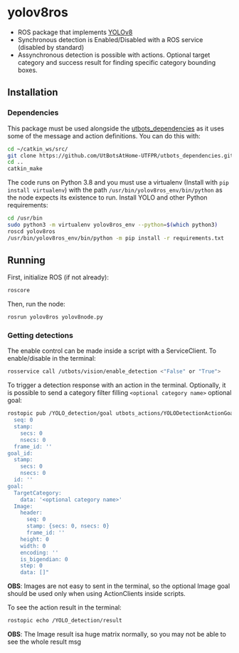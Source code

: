 # yolov8ros
- ROS package that implements [YOLOv8](https://github.com/ultralytics/ultralytics) 
- Synchronous detection is Enabled/Disabled with a ROS service (disabled by standard)
- Assynchronous detection is possible with actions. Optional target category and success result for finding specific category bounding boxes.

## Installation

### Dependencies

This package must be used alongside the [utbots_dependencies](https://github.com/UtBotsAtHome-UTFPR/utbots_dependencies) as it uses some of the message and action definitions. You can do this with:

```bash
cd ~/catkin_ws/src/
git clone https://github.com/UtBotsAtHome-UTFPR/utbots_dependencies.git
cd ..
catkin_make
```

The code runs on Python 3.8 and you must use a virtualenv (Install with `pip install virtualenv`) with the path `/usr/bin/yolov8ros_env/bin/python` as the node expects its existence to run. Install YOLO and other Python requirements:

```bash
cd /usr/bin
sudo python3 -m virtualenv yolov8ros_env --python=$(which python3)
roscd yolov8ros
/usr/bin/yolov8ros_env/bin/python -m pip install -r requirements.txt
```

## Running

First, initialize ROS (if not already):
```bash
roscore
```
Then, run the node:
```bash
rosrun yolov8ros yolov8node.py
```
### Getting detections
The enable control can be made inside a script with a ServiceClient. To enable/disable in the terminal:
```bash
rosservice call /utbots/vision/enable_detection <"False" or "True">                          
```
To trigger a detection response with an action in the terminal. Optionally, it is possible to send a category filter filling `<optional category name>` optional goal:
```bash
rostopic pub /YOLO_detection/goal utbots_actions/YOLODetectionActionGoal "header:
  seq: 0
  stamp:
    secs: 0
    nsecs: 0
  frame_id: ''
goal_id:
  stamp:
    secs: 0
    nsecs: 0
  id: ''
goal:
  TargetCategory:
    data: '<optional category name>'
  Image:
    header:
      seq: 0
      stamp: {secs: 0, nsecs: 0}
      frame_id: ''
    height: 0
    width: 0
    encoding: ''
    is_bigendian: 0
    step: 0
    data: []"
```
**OBS**: Images are not easy to sent in the terminal, so the optional Image goal should be used only when using ActionClients inside scripts.

To see the action result in the terminal:
```bash
rostopic echo /YOLO_detection/result
```
**OBS**: The Image result isa huge matrix normally, so you may not be able to see the whole result msg
